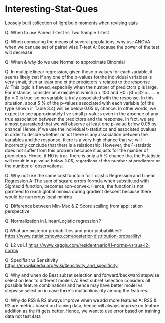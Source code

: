 # Interesting-Stat-Ques
Loosely built collection of light bulb moments when revising stats

Q: When to use Paired T-test vs Two Sample T-test

Q: When comparing the means of several populations, why use ANOVA when we can use set of paired wise T-test
A: Because the power of the test will decrease

Q: When & why do we use Normal to approximate Binomial 

Q: In multiple linear regression, given these  p-values for each variable, it seems likely that if any one of the p-values for the individual variables is very small, then at least one of the predictors is related to the response<br>
A: This logic is flawed, especially when the number of predictors p is large. For instance, consider an example in which p = 100 and H0 : β1 = β2 = . . . = βp = 0 is true, so no variable is truly associated with the response. In this situation, about 5 % of the p-values associated with each variable (of the type shown in Table 3.4) will be below 0.05 by chance. In other words, we expect to see approximately five small p-values even in the absence of any true association between the predictors and the response. In fact, we are almost guaranteed that we will observe at least one p-value below 0.05 by chance! Hence, if we use the individual t-statistics and associated pvalues in order to decide whether or not there is any association between the variables and the response, there is a very high chance that we will incorrectly conclude that there is a relationship. However, the F-statistic does not suffer from this problem because it adjusts for the number of predictors. Hence, if H0 is true, there is only a 5 % chance that the Fstatistic will result in a p-value below 0.05, regardless of the number of predictors or the number of observations.

Q: Why not use the same cost functoin for Logistic Regression and Linear Regression A: The sum of square errors formula when substituted with Sigmaoid function, becomes non-convex. Hence, the function is not garnteed to reach global minima during gradient descent because there would be numerous local minima

Q: Difference between Min-Max & Z-Score scalling from application perspective 

Q: Normalization in Linear/Logistic regression ?

Q:What are posterior probabilities and prior probabilities?
https://www.statisticshowto.com/posterior-distribution-probability/

Q: L2 vs L1
https://www.kaggle.com/residentmario/l1-norms-versus-l2-norms

Q: Specifisit vs Sensitivity 
https://en.wikipedia.org/wiki/Sensitivity_and_specificity

Q: Why and when do Best subset selection and forward/backward stepwise selection lead to different models
A: Best subset selection considers all possible feature combinations and hence may have better model vs stepwise selection in case there's multicolinearity among the features. 

Q: Why do RSS & R2 always improve when we add more features
A: RSS & R2 are metrics based on training data, hence will always improve on feature addition as the fit gets better. Hence, we want to use error based on training data not test data 
